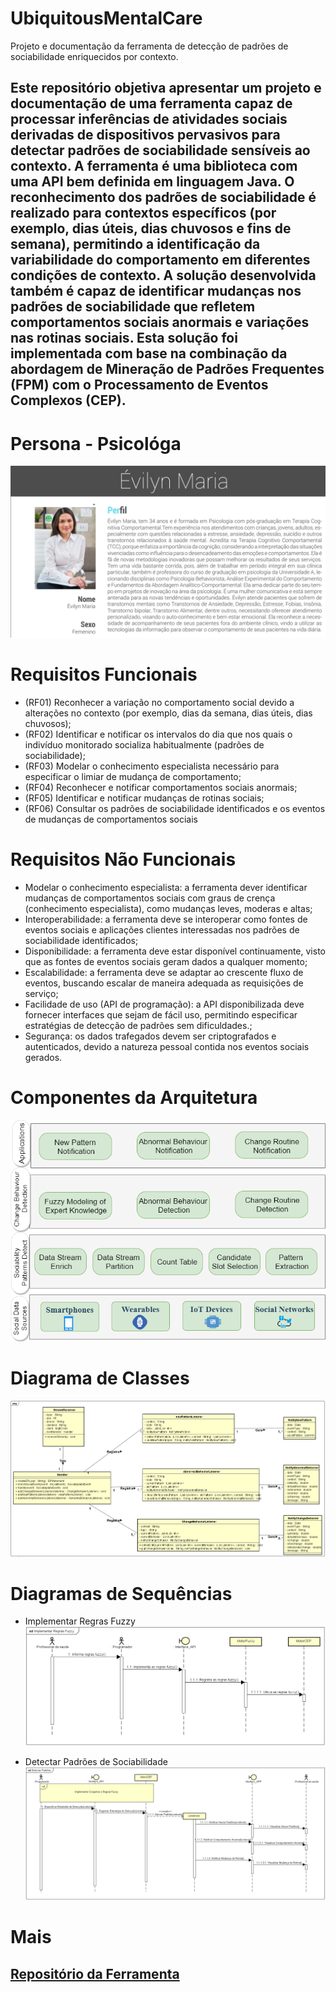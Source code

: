 # UbiquitousMentalCare
Projeto e documentação da ferramenta de detecção de padrões de sociabilidade enriquecidos por contexto.

## Este repositório objetiva apresentar um projeto e documentação de uma ferramenta capaz de processar inferências de atividades sociais derivadas de dispositivos pervasivos para detectar padrões de sociabilidade sensíveis ao contexto. A ferramenta é uma biblioteca com uma API bem definida em linguagem Java. O reconhecimento dos padrões de sociabilidade é realizado para contextos específicos (por exemplo, dias úteis, dias chuvosos e fins de semana), permitindo a identificação da variabilidade do comportamento em diferentes condições de contexto. A solução desenvolvida também é capaz de identificar mudanças nos padrões de sociabilidade que refletem comportamentos sociais anormais e variações nas rotinas sociais. Esta solução foi implementada com base na combinação da abordagem de Mineração de Padrões Frequentes (FPM) com o Processamento de Eventos Complexos (CEP). 

# Persona - Psicológa
![Screenshot](persona.png)

# Requisitos Funcionais
- (RF01) Reconhecer a variação no comportamento social devido a alterações no contexto (por exemplo, dias da semana, dias úteis, dias chuvosos); 
- (RF02) Identificar e notificar os intervalos do dia que nos quais o indivíduo monitorado socializa habitualmente (padrões de sociabilidade);
- (RF03) Modelar o conhecimento especialista necessário para especificar o limiar de mudança de comportamento;
- (RF04) Reconhecer e notificar comportamentos sociais anormais;
- (RF05) Identificar e notificar mudanças de rotinas sociais; 
- (RF06) Consultar os padrões de sociabilidade identificados e os eventos de mudanças de comportamentos sociais

# Requisitos Não Funcionais
- Modelar o conhecimento especialista: a ferramenta dever identificar mudanças de comportamentos sociais com graus de crença (conhecimento especialista), como mudanças leves, moderas e altas;
- Interoperabilidade: a ferramenta deve se interoperar como fontes de eventos sociais e aplicações clientes interessadas nos padrões de sociabilidade identificados;
- Disponibilidade: a ferramenta deve estar disponível continuamente, visto que as fontes de eventos sociais geram dados a qualquer momento;
- Escalabilidade: a ferramenta deve se adaptar ao crescente fluxo de eventos, buscando escalar de maneira adequada as requisições de serviço;
- Facilidade de uso (API de programação): a API disponibilizada deve fornecer interfaces que sejam de fácil uso, permitindo especificar estratégias de detecção de padrões sem dificuldades.;
- Segurança: os dados trafegados devem ser criptografados e autenticados, devido a natureza pessoal contida nos eventos sociais gerados.

# Componentes da Arquitetura
![Screenshot](Arquitetura.png)

# Diagrama de Classes
![Screenshot](diagramaClasse.png)

# Diagramas de Sequências
- Implementar Regras Fuzzy
![Screenshot](diagrama_sequencia_fuzzy.png)

- Detectar Padrões de Sociabilidade
![Screenshot](diagrama_sequencia_detc_padrao.png)


# Mais
## [Repositório da Ferramenta](https://github.com/Ivan-Rodrigues/SocialMHealth)
